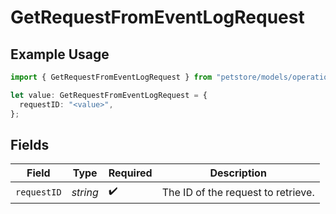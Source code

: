 # GetRequestFromEventLogRequest

## Example Usage

```typescript
import { GetRequestFromEventLogRequest } from "petstore/models/operations";

let value: GetRequestFromEventLogRequest = {
  requestID: "<value>",
};
```

## Fields

| Field                              | Type                               | Required                           | Description                        |
| ---------------------------------- | ---------------------------------- | ---------------------------------- | ---------------------------------- |
| `requestID`                        | *string*                           | :heavy_check_mark:                 | The ID of the request to retrieve. |